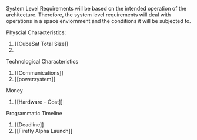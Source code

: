 System Level Requirements will be based on the intended operation of the architecture. Therefore, the system level requirements will deal with operations in a space enviornment and the conditions it will be subjected to.  

Physcial Characteristics: 
1. [[CubeSat Total Size]]
2. 

Technological Characteristics 
1. [[Communications]]
2. [[powersystem]]

Money 
1. [[Hardware - Cost]]

Programmatic Timeline 
1. [[Deadline]]
2. [[Firefly Alpha Launch]]



